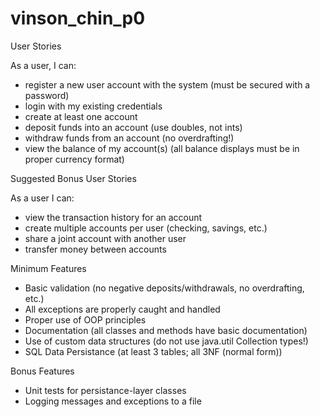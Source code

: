 # vinson_chin_p0

User Stories

As a user, I can:

  * register a new user account with the system (must be secured with a password)
  * login with my existing credentials
  * create at least one account
  * deposit funds into an account (use doubles, not ints)
  * withdraw funds from an account (no overdrafting!)
  * view the balance of my account(s) (all balance displays must be in proper currency format)
 
Suggested Bonus User Stories

As a user I can:

  * view the transaction history for an account
  * create multiple accounts per user (checking, savings, etc.)
  * share a joint account with another user
  * transfer money between accounts
  
Minimum Features

  * Basic validation (no negative deposits/withdrawals, no overdrafting, etc.)
  * All exceptions are properly caught and handled
  * Proper use of OOP principles
  * Documentation (all classes and methods have basic documentation)
  * Use of custom data structures (do not use java.util Collection types!)
  * SQL Data Persistance (at least 3 tables; all 3NF (normal form))

Bonus Features

  * Unit tests for persistance-layer classes
  * Logging messages and exceptions to a file
